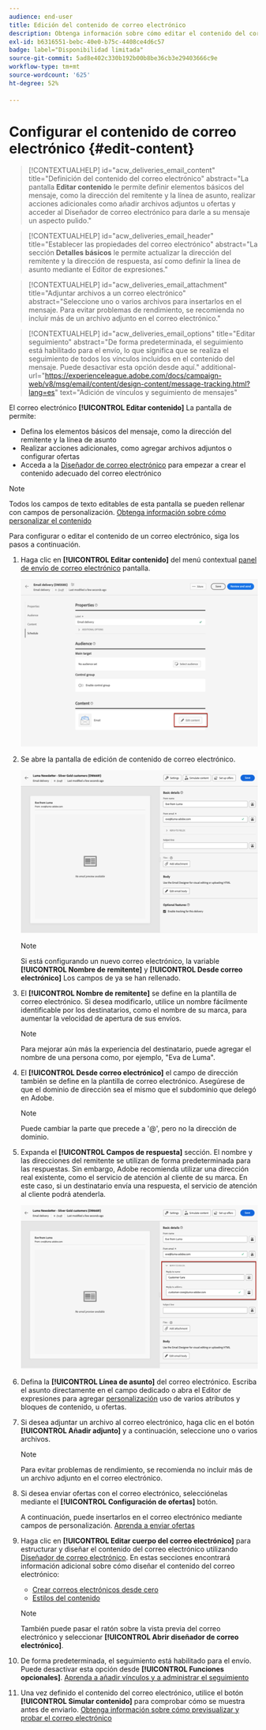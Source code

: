 ```yaml
---
audience: end-user
title: Edición del contenido de correo electrónico
description: Obtenga información sobre cómo editar el contenido del correo electrónico en la IU de la web de Campaign
exl-id: b6316551-bebc-40e0-b75c-4408ce4d6c57
badge: label="Disponibilidad limitada"
source-git-commit: 5ad8e402c330b192b00b8be36cb3e29403666c9e
workflow-type: tm+mt
source-wordcount: '625'
ht-degree: 52%

---
```


# Configurar el contenido de correo electrónico {#edit-content}

>[!CONTEXTUALHELP]
>id="acw_deliveries_email_content"
>title="Definición del contenido del correo electrónico"
>abstract="La pantalla **Editar contenido** le permite definir elementos básicos del mensaje, como la dirección del remitente y la línea de asunto, realizar acciones adicionales como añadir archivos adjuntos u ofertas y acceder al Diseñador de correo electrónico para darle a su mensaje un aspecto pulido."

>[!CONTEXTUALHELP]
>id="acw_deliveries_email_header"
>title="Establecer las propiedades del correo electrónico"
>abstract="La sección **Detalles básicos** le permite actualizar la dirección del remitente y la dirección de respuesta, así como definir la línea de asunto mediante el Editor de expresiones."

>[!CONTEXTUALHELP]
>id="acw_deliveries_email_attachment"
>title="Adjuntar archivos a un correo electrónico"
>abstract="Seleccione uno o varios archivos para insertarlos en el mensaje. Para evitar problemas de rendimiento, se recomienda no incluir más de un archivo adjunto en el correo electrónico."

>[!CONTEXTUALHELP]
>id="acw_deliveries_email_options"
>title="Editar seguimiento"
>abstract="De forma predeterminada, el seguimiento está habilitado para el envío, lo que significa que se realiza el seguimiento de todos los vínculos incluidos en el contenido del mensaje. Puede desactivar esta opción desde aquí."
>additional-url="https://experienceleague.adobe.com/docs/campaign-web/v8/msg/email/content/design-content/message-tracking.html?lang=es" text="Adición de vínculos y seguimiento de mensajes"

El correo electrónico **[!UICONTROL Editar contenido]** La pantalla de permite:

* Defina los elementos básicos del mensaje, como la dirección del remitente y la línea de asunto
* Realizar acciones adicionales, como agregar archivos adjuntos o configurar ofertas
* Acceda a la [Diseñador de correo electrónico](get-started-email-designer.md#start-authoring) para empezar a crear el contenido adecuado del correo electrónico

>[!NOTE]
>
>Todos los campos de texto editables de esta pantalla se pueden rellenar con campos de personalización. [Obtenga información sobre cómo personalizar el contenido](../personalization/personalize.md)

Para configurar o editar el contenido de un correo electrónico, siga los pasos a continuación.

1. Haga clic en **[!UICONTROL Editar contenido]** del menú contextual [panel de envío de correo electrónico](../email/create-email.md) pantalla.

   ![](assets/email-edit-content-button.png)

1. Se abre la pantalla de edición de contenido de correo electrónico.

   ![](assets/email-edit-content-dashboard.png)

   >[!NOTE]
   >
   >Si está configurando un nuevo correo electrónico, la variable **[!UICONTROL Nombre de remitente]** y **[!UICONTROL Desde correo electrónico]** Los campos de ya se han rellenado.

1. El **[!UICONTROL Nombre de remitente]** se define en la plantilla de correo electrónico. Si desea modificarlo, utilice un nombre fácilmente identificable por los destinatarios, como el nombre de su marca, para aumentar la velocidad de apertura de sus envíos.

   >[!NOTE]
   >
   >Para mejorar aún más la experiencia del destinatario, puede agregar el nombre de una persona como, por ejemplo, &quot;Eva de Luma&quot;.

1. El **[!UICONTROL Desde correo electrónico]** el campo de dirección también se define en la plantilla de correo electrónico. Asegúrese de que el dominio de dirección sea el mismo que el subdominio que delegó en Adobe.

   >[!NOTE]
   >
   >Puede cambiar la parte que precede a &#39;@&#39;, pero no la dirección de dominio.

1. Expanda el **[!UICONTROL Campos de respuesta]** sección. El nombre y las direcciones del remitente se utilizan de forma predeterminada para las respuestas. Sin embargo, Adobe recomienda utilizar una dirección real existente, como el servicio de atención al cliente de su marca. En este caso, si un destinatario envía una respuesta, el servicio de atención al cliente podrá atenderla.

   ![](assets/email-edit-content-reply-to.png)

1. Defina la **[!UICONTROL Línea de asunto]** del correo electrónico. Escriba el asunto directamente en el campo dedicado o abra el Editor de expresiones para agregar [personalización](../personalization/personalize.md) uso de varios atributos y bloques de contenido, u ofertas.

1. Si desea adjuntar un archivo al correo electrónico, haga clic en el botón **[!UICONTROL Añadir adjunto]** y a continuación, seleccione uno o varios archivos.

   >[!NOTE]
   >
   >    Para evitar problemas de rendimiento, se recomienda no incluir más de un archivo adjunto en el correo electrónico.

   <!--limitation on size + number of files?-->

1. Si desea enviar ofertas con el correo electrónico, selecciónelas mediante el **[!UICONTROL Configuración de ofertas]** botón.

   A continuación, puede insertarlos en el correo electrónico mediante campos de personalización. [Aprenda a enviar ofertas](../msg/offers.md)

1. Haga clic en **[!UICONTROL Editar cuerpo del correo electrónico]** para estructurar y diseñar el contenido del correo electrónico utilizando [Diseñador de correo electrónico](get-started-email-designer.md#start-authoring). En estas secciones encontrará información adicional sobre cómo diseñar el contenido del correo electrónico:

   * [Crear correos electrónicos desde cero](create-email-content.md)
   * [Estilos del contenido](get-started-email-style.md)

   >[!NOTE]
   >
   >También puede pasar el ratón sobre la vista previa del correo electrónico y seleccionar **[!UICONTROL Abrir diseñador de correo electrónico]**.

1. De forma predeterminada, el seguimiento está habilitado para el envío. Puede desactivar esta opción desde **[!UICONTROL Funciones opcionales]**. [Aprenda a añadir vínculos y a administrar el seguimiento](message-tracking.md)

1. Una vez definido el contenido del correo electrónico, utilice el botón **[!UICONTROL Simular contenido]** para comprobar cómo se muestra antes de enviarlo. [Obtenga información sobre cómo previsualizar y probar el correo electrónico](../preview-test/preview-test.md)

